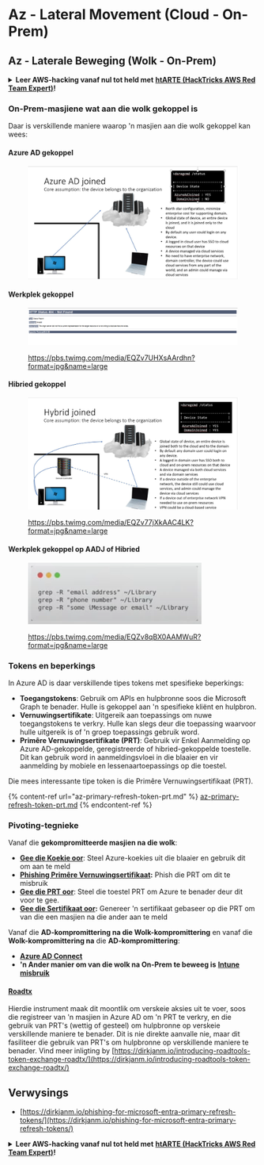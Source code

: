 # Az - Lateral Movement (Cloud - On-Prem)

## Az - Laterale Beweging (Wolk - On-Prem)

<details>

<summary><strong>Leer AWS-hacking vanaf nul tot held met</strong> <a href="https://training.hacktricks.xyz/courses/arte"><strong>htARTE (HackTricks AWS Red Team Expert)</strong></a><strong>!</strong></summary>

Ander maniere om HackTricks te ondersteun:

* As jy wil sien dat jou **maatskappy geadverteer word in HackTricks** of **HackTricks aflaai in PDF-formaat**, kyk na die [**SUBSCRIPTION PLANS**](https://github.com/sponsors/carlospolop)!
* Kry die [**amptelike PEASS & HackTricks swag**](https://peass.creator-spring.com)
* Ontdek [**The PEASS Family**](https://opensea.io/collection/the-peass-family), ons versameling eksklusiewe [**NFTs**](https://opensea.io/collection/the-peass-family)
* **Sluit aan by die** 💬 [**Discord-groep**](https://discord.gg/hRep4RUj7f) of die [**telegram-groep**](https://t.me/peass) of **volg** ons op **Twitter** 🐦 [**@hacktricks\_live**](https://twitter.com/hacktricks\_live)**.**
* **Deel jou hacktruuks deur PR's in te dien by die** [**HackTricks**](https://github.com/carlospolop/hacktricks) en [**HackTricks Cloud**](https://github.com/carlospolop/hacktricks-cloud) GitHub-opslagplekke.

</details>

### On-Prem-masjiene wat aan die wolk gekoppel is

Daar is verskillende maniere waarop 'n masjien aan die wolk gekoppel kan wees:

#### Azure AD gekoppel

<figure><img src="../../../.gitbook/assets/image (3) (1) (2) (1).png" alt=""><figcaption></figcaption></figure>

#### Werkplek gekoppel

<figure><img src="../../../.gitbook/assets/image (1) (6).png" alt=""><figcaption><p><a href="https://pbs.twimg.com/media/EQZv7UHXsAArdhn?format=jpg&#x26;name=large">https://pbs.twimg.com/media/EQZv7UHXsAArdhn?format=jpg&#x26;name=large</a></p></figcaption></figure>

#### Hibried gekoppel

<figure><img src="../../../.gitbook/assets/image (3) (2) (2).png" alt=""><figcaption><p><a href="https://pbs.twimg.com/media/EQZv77jXkAAC4LK?format=jpg&#x26;name=large">https://pbs.twimg.com/media/EQZv77jXkAAC4LK?format=jpg&#x26;name=large</a></p></figcaption></figure>

#### Werkplek gekoppel op AADJ of Hibried

<figure><img src="../../../.gitbook/assets/image (4) (3).png" alt=""><figcaption><p><a href="https://pbs.twimg.com/media/EQZv8qBX0AAMWuR?format=jpg&#x26;name=large">https://pbs.twimg.com/media/EQZv8qBX0AAMWuR?format=jpg&#x26;name=large</a></p></figcaption></figure>

### Tokens en beperkings <a href="#tokens-and-limitations" id="tokens-and-limitations"></a>

In Azure AD is daar verskillende tipes tokens met spesifieke beperkings:

* **Toegangstokens**: Gebruik om APIs en hulpbronne soos die Microsoft Graph te benader. Hulle is gekoppel aan 'n spesifieke kliënt en hulpbron.
* **Vernuwingsertifikate**: Uitgereik aan toepassings om nuwe toegangstokens te verkry. Hulle kan slegs deur die toepassing waarvoor hulle uitgereik is of 'n groep toepassings gebruik word.
* **Primêre Vernuwingsertifikate (PRT)**: Gebruik vir Enkel Aanmelding op Azure AD-gekoppelde, geregistreerde of hibried-gekoppelde toestelle. Dit kan gebruik word in aanmeldingsvloei in die blaaier en vir aanmelding by mobiele en lessenaartoepassings op die toestel.

Die mees interessante tipe token is die Primêre Vernuwingsertifikaat (PRT).

{% content-ref url="az-primary-refresh-token-prt.md" %}
[az-primary-refresh-token-prt.md](az-primary-refresh-token-prt.md)
{% endcontent-ref %}

### Pivoting-tegnieke

Vanaf die **gekompromitteerde masjien na die wolk**:

* [**Gee die Koekie oor**](az-pass-the-cookie.md): Steel Azure-koekies uit die blaaier en gebruik dit om aan te meld
* [**Phishing Primêre Vernuwingsertifikaat**](az-phishing-primary-refresh-token-microsoft-entra.md)**:** Phish die PRT om dit te misbruik
* [**Gee die PRT oor**](pass-the-prt.md): Steel die toestel PRT om Azure te benader deur dit voor te gee.
* [**Gee die Sertifikaat oor**](az-pass-the-certificate.md)**:** Genereer 'n sertifikaat gebaseer op die PRT om van die een masjien na die ander aan te meld

Vanaf die **AD-kompromittering na die Wolk-kompromittering** en vanaf die **Wolk-kompromittering na** die **AD-kompromittering**:

* [**Azure AD Connect**](azure-ad-connect-hybrid-identity/)
* **'n Ander manier om van die wolk na On-Prem te beweeg is** [**Intune misbruik**](../az-services/intune.md)

#### [Roadtx](https://github.com/dirkjanm/ROADtools)

Hierdie instrument maak dit moontlik om verskeie aksies uit te voer, soos die registreer van 'n masjien in Azure AD om 'n PRT te verkry, en die gebruik van PRT's (wettig of gesteel) om hulpbronne op verskeie verskillende maniere te benader. Dit is nie direkte aanvalle nie, maar dit fasiliteer die gebruik van PRT's om hulpbronne op verskillende maniere te benader. Vind meer inligting by [https://dirkjanm.io/introducing-roadtools-token-exchange-roadtx/](https://dirkjanm.io/introducing-roadtools-token-exchange-roadtx/)

## Verwysings

* [https://dirkjanm.io/phishing-for-microsoft-entra-primary-refresh-tokens/](https://dirkjanm.io/phishing-for-microsoft-entra-primary-refresh-tokens/)

<details>

<summary><strong>Leer AWS-hacking vanaf nul tot held met</strong> <a href="https://training.hacktricks.xyz/courses/arte"><strong>htARTE (HackTricks AWS Red Team Expert)</strong></a><strong>!</strong></summary>

Ander maniere om HackTricks te ondersteun:

* As jy wil sien dat jou **maatskappy geadverteer word in HackTricks** of **HackTricks aflaai in PDF-formaat**, kyk na die [**SUBSCRIPTION PLANS**](https://github.com/sponsors/carlospolop)!
* Kry die [**amptelike PEASS & HackTricks swag**](https://peass.creator-spring.com)
* Ontdek [**The PEASS Family**](https://opensea.io/collection/the-peass-family), ons versameling eksklusiewe [**NFTs**](https://opensea.io/collection/the-peass-family)
* **Sluit aan by die** 💬 [**Discord-groep**](https://discord.gg/hRep4RUj7f) of die [**telegram-groep**](https://t.me/peass) of **volg** ons op **Twitter** 🐦 [**@hacktricks\_live**](https://twitter.com/hacktricks\_live)**.**
* **Deel jou hacktruuks deur PR's in te dien by die** [**HackTricks**](https://github.com/carlospolop/hacktricks) en [**HackTricks Cloud**](https://github.com/carlospolop/hacktricks-cloud) GitHub-opslagplekke.

</details>
